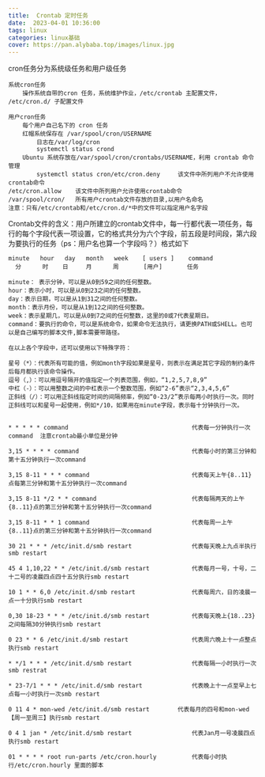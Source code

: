 ```yaml
---
title:  Crontab 定时任务
date:  2023-04-01 10:36:00
tags: linux
categories: linux基础
cover: https://pan.alybaba.top/images/linux.jpg
---
```


cron任务分为系统级任务和用户级任务
	
	系统cron任务
		操作系统自带的cron 任务，系统维护作业，/etc/crontab 主配置文件， /etc/cron.d/ 子配置文件
	
	用户cron任务
		每个用户自己名下的 cron 任务
		红帽系统保存在 /var/spool/cron/USERNAME
			日志在/var/log/cron
			systemctl status crond
		Ubuntu 系统存放在/var/spool/cron/crontabs/USERNAME，利用 crontab 命令管理
			systemctl status cron/etc/cron.deny     该文件中所列用户不允许使用crontab命令
	/etc/cron.allow    该文件中所列用户允许使用crontab命令
	/var/spool/cron/   所有用户crontab文件存放的目录,以用户名命名
	注意：只有/etc/crontab和/etc/cron.d/*中的文件可以指定用户名字段
	
Crontab文件的含义：用户所建立的crontab文件中，每一行都代表一项任务，每行的每个字段代表一项设置，它的格式共分为六个字段，前五段是时间段，第六段为要执行的任务（ps：用户名也算一个字段吗？）格式如下
	
	minute   hour   day   month   week    [ users ]    command 
	  分      时    日     月      周       [用户]       任务
	
	minute： 表示分钟，可以是从0到59之间的任何整数。
	hour：表示小时，可以是从0到23之间的任何整数。
	day：表示日期，可以是从1到31之间的任何整数。
	month：表示月份，可以是从1到12之间的任何整数。
	week：表示星期几，可以是从0到7之间的任何整数，这里的0或7代表星期日。
	command：要执行的命令，可以是系统命令，如果命令无法执行，请更换PATH或SHELL。也可以是自己编写的脚本文件,脚本需要带路径。
	
	在以上各个字段中，还可以使用以下特殊字符：
	
	星号（*）：代表所有可能的值，例如month字段如果是星号，则表示在满足其它字段的制约条件后每月都执行该命令操作。
	逗号（,）：可以用逗号隔开的值指定一个列表范围，例如，“1,2,5,7,8,9”
	中杠（-）：可以用整数之间的中杠表示一个整数范围，例如“2-6”表示“2,3,4,5,6”
	正斜线（/）：可以用正斜线指定时间的间隔频率，例如“0-23/2”表示每两小时执行一次。同时正斜线可以和星号一起使用，例如*/10，如果用在minute字段，表示每十分钟执行一次。
	
	
	* * * * * command                                   代表每一分钟执行一次command  注意crontab最小单位是分钟
	
	3,15 * * * * command                                代表每小时的第三分钟和第十五分钟执行一次command
	
	3,15 8-11 * * * command                             代表每天上午{8..11}点每第三分钟和第十五分钟执行一次command
	
	3,15 8-11 */2 * * command                           代表每隔两天的上午{8..11}点的第三分钟和第十五分钟执行一次command
	
	3,15 8-11 * * 1 command                             代表每周一上午{8..11}点的第三分钟和第十五分钟执行一次command
	 
	30 21 * * * /etc/init.d/smb restart                 代表每天晚上九点半执行smb restart
	
	45 4 1,10,22 * * /etc/init.d/smb restart            代表每月一号，十号，二十二号的凌晨四点四十五分执行smb restart
	
	10 1 * * 6,0 /etc/init.d/smb restart                代表每周六，日的凌晨一点一十分执行smb restart
	
	0,30 18-23 * * * /etc/init.d/smb restart            代表每天晚上{18..23}之间每隔30分钟执行smb restart
	     
	0 23 * * 6 /etc/init.d/smb restart                  代表周六晚上十一点整点执行smb restart
	
	* */1 * * * /etc/init.d/smb restart                 代表每隔一小时执行一次smb restrat
	
	* 23-7/1 * * * /etc/init.d/smb restart              代表晚上十一点至早上七点每一小时执行一次smb restart
	
	0 11 4 * mon-wed /etc/init.d/smb restart 	    代表每月的四号和mon-wed【周一至周三】执行smb restart
	
	0 4 1 jan * /etc/init.d/smb restart                 代表Jan月一号凌晨四点执行smb restart
	
	01 * * * * root run-parts /etc/cron.hourly  	    代表每小时执行/etc/cron.hourly 里面的脚本
